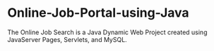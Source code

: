 # Online-Job-Portal-using-Java
The Online Job Search is a Java Dynamic Web Project created using JavaServer Pages, Servlets, and MySQL. 
